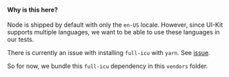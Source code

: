 #### Why is this here?

Node is shipped by default with only the `en-US` locale. However, since UI-Kit supports multiple languages, we want to be able to use these languages in our tests.

There is currently an issue with installing `full-icu` with `yarn`. See [issue](https://github.com/unicode-org/full-icu-npm/issues/9).

So for now, we bundle this `full-icu` dependency in this `vendors` folder.
